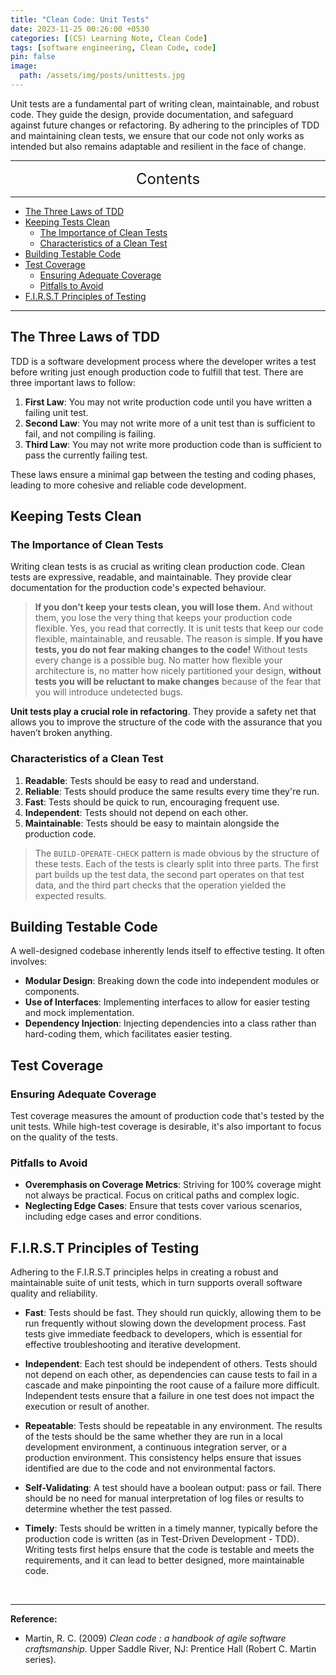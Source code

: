 ```yaml
---
title: "Clean Code: Unit Tests"
date: 2023-11-25 00:26:00 +0530
categories: [(CS) Learning Note, Clean Code]
tags: [software engineering, Clean Code, code]
pin: false
image:
  path: /assets/img/posts/unittests.jpg
---
```


Unit tests are a fundamental part of writing clean, maintainable, and robust code. They guide the design, provide documentation, and safeguard against future changes or refactoring. By adhering to the principles of TDD and maintaining clean tests, we ensure that our code not only works as intended but also remains adaptable and resilient in the face of change.

---
<center><font size='5'> Contents </font></center>

---

<!-- TOC -->
  * [The Three Laws of TDD](#the-three-laws-of-tdd)
  * [Keeping Tests Clean](#keeping-tests-clean)
    * [The Importance of Clean Tests](#the-importance-of-clean-tests)
    * [Characteristics of a Clean Test](#characteristics-of-a-clean-test)
  * [Building Testable Code](#building-testable-code)
  * [Test Coverage](#test-coverage)
    * [Ensuring Adequate Coverage](#ensuring-adequate-coverage)
    * [Pitfalls to Avoid](#pitfalls-to-avoid)
  * [F.I.R.S.T Principles of Testing](#first-principles-of-testing)
<!-- TOC -->

---

## The Three Laws of TDD

TDD is a software development process where the developer writes a test before writing just enough production code to fulfill that test. There are three important laws to follow:

1. **First Law**: You may not write production code until you have written a failing unit test.
2. **Second Law**: You may not write more of a unit test than is sufficient to fail, and not compiling is failing.
3. **Third Law**: You may not write more production code than is sufficient to pass the currently failing test.

These laws ensure a minimal gap between the testing and coding phases, leading to more cohesive and reliable code development.

## Keeping Tests Clean

### The Importance of Clean Tests

Writing clean tests is as crucial as writing clean production code. Clean tests are expressive, readable, and maintainable. They provide clear documentation for the production code's expected behaviour.

> **If you don’t keep your tests clean, you will lose them.** And without them, you lose the very thing that keeps your production code flexible. Yes, you read that correctly. It is unit tests that keep our code flexible, maintainable, and reusable. The reason is simple. **If you have tests, you do not fear making changes to the code!** Without tests every change is a possible bug. No matter how flexible your architecture is, no matter how nicely partitioned your design, **without tests you will be reluctant to make changes** because of the fear that you will introduce undetected bugs.

**Unit tests play a crucial role in refactoring**. They provide a safety net that allows you to improve the structure of the code with the assurance that you haven’t broken anything.

### Characteristics of a Clean Test

1. **Readable**: Tests should be easy to read and understand.
2. **Reliable**: Tests should produce the same results every time they're run.
3. **Fast**: Tests should be quick to run, encouraging frequent use.
4. **Independent**: Tests should not depend on each other.
5. **Maintainable**: Tests should be easy to maintain alongside the production code.

> The `BUILD-OPERATE-CHECK` pattern is made obvious by the structure of these tests. Each of the tests is clearly split into three parts. The first part builds up the test data, the second part operates on that test data, and the third part checks that the operation yielded the expected results.

## Building Testable Code

A well-designed codebase inherently lends itself to effective testing. It often involves:

- **Modular Design**: Breaking down the code into independent modules or components.
- **Use of Interfaces**: Implementing interfaces to allow for easier testing and mock implementation.
- **Dependency Injection**: Injecting dependencies into a class rather than hard-coding them, which facilitates easier testing.

## Test Coverage

### Ensuring Adequate Coverage

Test coverage measures the amount of production code that's tested by the unit tests. While high-test coverage is desirable, it's also important to focus on the quality of the tests.

### Pitfalls to Avoid

- **Overemphasis on Coverage Metrics**: Striving for 100% coverage might not always be practical. Focus on critical paths and complex logic.
- **Neglecting Edge Cases**: Ensure that tests cover various scenarios, including edge cases and error conditions.

## F.I.R.S.T Principles of Testing

Adhering to the F.I.R.S.T principles helps in creating a robust and maintainable suite of unit tests, which in turn supports overall software quality and reliability.

- **Fast**: Tests should be fast. They should run quickly, allowing them to be run frequently without slowing down the development process. Fast tests give immediate feedback to developers, which is essential for effective troubleshooting and iterative development.

- **Independent**: Each test should be independent of others. Tests should not depend on each other, as dependencies can cause tests to fail in a cascade and make pinpointing the root cause of a failure more difficult. Independent tests ensure that a failure in one test does not impact the execution or result of another.

- **Repeatable**: Tests should be repeatable in any environment. The results of the tests should be the same whether they are run in a local development environment, a continuous integration server, or a production environment. This consistency helps ensure that issues identified are due to the code and not environmental factors.

- **Self-Validating**: A test should have a boolean output: pass or fail. There should be no need for manual interpretation of log files or results to determine whether the test passed.

- **Timely**: Tests should be written in a timely manner, typically before the production code is written (as in Test-Driven Development - TDD). Writing tests first helps ensure that the code is testable and meets the requirements, and it can lead to better designed, more maintainable code.

<br>

---

**Reference:**

- Martin, R. C. (2009) _Clean code : a handbook of agile software craftsmanship._ Upper Saddle River, NJ: Prentice Hall (Robert C. Martin series).
